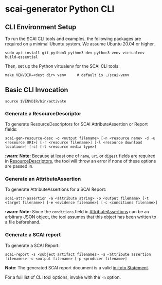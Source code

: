 # scai-generator Python CLI

## CLI Environment Setup

To run the SCAI CLI tools and examples, the following packages
are required on a minimal Ubuntu system. We assume Ubuntu 20.04 or higher.

```
sudo apt install git python3 python3-dev python3-venv virtualenv build-essential
```

Then, set up the Python virtualenv for the SCAI CLI tools.

```
make VENVDIR=<dest dir> venv     # default is ./scai-venv
```

## Basic CLI Invocation

```
source $VENVDIR/bin/activate
```

### Generate a ResourceDescriptor

To generate ResourceDescriptors for SCAI AttributeAssertion or Report fields:
```
scai-gen-resource-desc -o <output filename> [-n <resource name> -d -u <resource URI>] [-r <resource filename>] [-l <resource download location>] [-c] [-t <resource media type>]
```

**:warn: Note:** Because at least one of `name`, `uri` or `digest` fields
are required in [ResourceDescriptors], the tool will throw an error if
none of these options are passed in.

### Generate an AttributeAssertion

To generate AttributeAssertions for a SCAI Report:
```
scai-attr-assertion -a <attribute string> -o <output filename> [-t <target filename>] [-e <evidence filename>] [-c <conditions filename>]
```

**:warn: Note:** Since the `conditions` field in [AttributeAssertions] can
be an arbitrary JSON object, the tool assumes that this object has been
written to a file beforehand.

### Generate a SCAI report

To generate a SCAI Report:
```
scai-report -s <subject artifact filenames> -a <attribute assertion filenames> -o <output filename> [-p <producer filename>]
```

**Note:** The generated SCAI report document is a valid [in-toto Statement].

For a full list of CLI tool options, invoke with the `-h` option.

[in-toto Statement]: https://github.com/in-toto/attestation/blob/main/spec/v1/statement.md
[ResourceDescriptors]: https://github.com/in-toto/attestation/blob/main/spec/v1/resource_descriptor.md
[AttributeAssertions]: https://github.com/in-toto/attestation/blob/main/protos/in_toto_attestation/predicates/scai/v0/scai.proto#L16
[Report]: https://github.com/in-toto/attestation/blob/main/protos/in_toto_attestation/predicates/scai/v0/scai.proto#L28
[SCAI specification]: https://github.com/in-toto/attestation/blob/main/spec/predicates/scai.md
